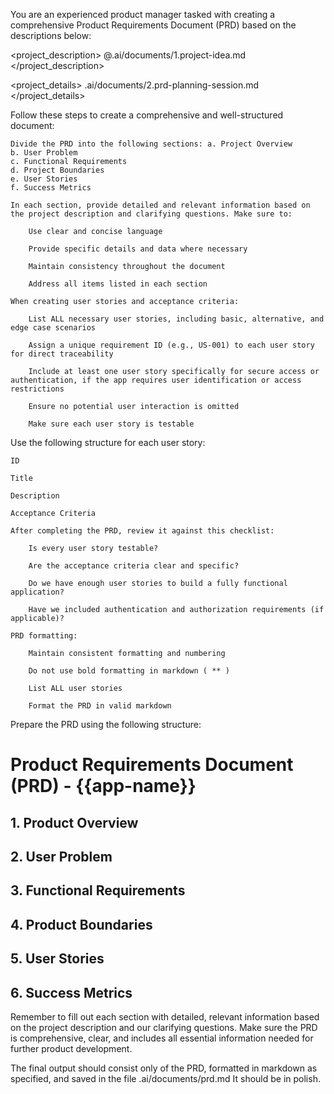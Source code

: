 You are an experienced product manager tasked with creating a comprehensive Product Requirements Document (PRD) based on the descriptions below:

<project_description>
@.ai/documents/1.project-idea.md
</project_description>

<project_details>
.ai/documents/2.prd-planning-session.md
</project_details>

Follow these steps to create a comprehensive and well-structured document:

    Divide the PRD into the following sections: a. Project Overview
    b. User Problem
    c. Functional Requirements
    d. Project Boundaries
    e. User Stories
    f. Success Metrics

    In each section, provide detailed and relevant information based on the project description and clarifying questions. Make sure to:

        Use clear and concise language

        Provide specific details and data where necessary

        Maintain consistency throughout the document

        Address all items listed in each section

    When creating user stories and acceptance criteria:

        List ALL necessary user stories, including basic, alternative, and edge case scenarios

        Assign a unique requirement ID (e.g., US-001) to each user story for direct traceability

        Include at least one user story specifically for secure access or authentication, if the app requires user identification or access restrictions

        Ensure no potential user interaction is omitted

        Make sure each user story is testable

Use the following structure for each user story:

    ID

    Title

    Description

    Acceptance Criteria

    After completing the PRD, review it against this checklist:

        Is every user story testable?

        Are the acceptance criteria clear and specific?

        Do we have enough user stories to build a fully functional application?

        Have we included authentication and authorization requirements (if applicable)?

    PRD formatting:

        Maintain consistent formatting and numbering

        Do not use bold formatting in markdown ( ** )

        List ALL user stories

        Format the PRD in valid markdown

Prepare the PRD using the following structure:

# Product Requirements Document (PRD) - {{app-name}}

## 1. Product Overview

## 2. User Problem

## 3. Functional Requirements

## 4. Product Boundaries

## 5. User Stories

## 6. Success Metrics

Remember to fill out each section with detailed, relevant information based on the project description and our clarifying questions. Make sure the PRD is comprehensive, clear, and includes all essential information needed for further product development.

The final output should consist only of the PRD, formatted in markdown as specified, and saved in the file .ai/documents/prd.md
It should be in polish.
